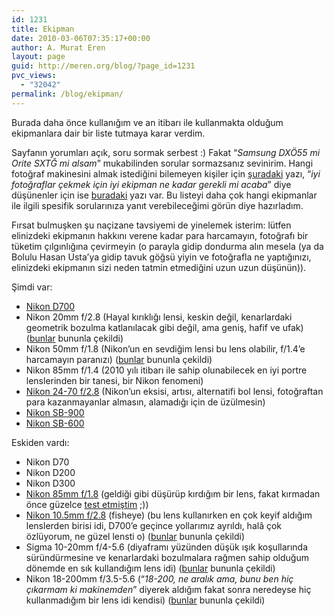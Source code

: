 ```yaml
---
id: 1231
title: Ekipman
date: 2010-03-06T07:35:17+00:00
author: A. Murat Eren
layout: page
guid: http://meren.org/blog/?page_id=1231
pvc_views:
  - "32042"
permalink: /blog/ekipman/
---
```

Burada daha önce kullanığım ve an itibarı ile kullanmakta olduğum ekipmanlara dair bir liste tutmaya karar verdim.

Sayfanın yorumları açık, soru sormak serbest :) Fakat &#8220;_Samsung DXÖ55 mi Orite SXTĞ mi alsam_&#8221; mukabilinden sorular sormazsanız sevinirim. Hangi fotoğraf makinesini almak istediğini bilemeyen kişiler için [şuradaki](http://meren.org/blog/2010/01/meren-abla-ile-hangi-fotorgaf-makinesini-alayim-kusagi/) yazı, &#8220;_iyi fotoğraflar çekmek için iyi ekipman ne kadar gerekli mi acaba_&#8221; diye düşünenler için ise [buradaki](http://meren.org/blog/2008/04/merenin-ozet-fotograf-tarihcesi-ve-50mm-lensin-onemi/) yazı var. Bu listeyi daha çok hangi ekipmanlar ile ilgili spesifik sorularınıza yanıt verebileceğimi görün diye hazırladım.

Fırsat bulmuşken şu naçizane tavsiyemi de yinelemek isterim: lütfen elinizdeki ekipmanın hakkını verene kadar para harcamayın, fotoğrafı bir tüketim çılgınlığına çevirmeyin (o parayla gidip dondurma alın mesela (ya da Bolulu Hasan Usta&#8217;ya gidip tavuk göğsü yiyin ve fotoğrafla ne yaptığınızı, elinizdeki ekipmanın sizi neden tatmin etmediğini uzun uzun düşünün)).

Şimdi var:

  * [Nikon D700](http://meren.org/blog/2009/11/nikon-d700/)
  * Nikon 20mm f/2.8 (Hayal kırıklığı lensi, keskin değil, kenarlardaki geometrik bozulma katlanılacak gibi değil, ama geniş, hafif ve ufak) ([bunlar](../2010/02/2010-yilinda-bisiklet-iskencesi/) bununla çekildi)
  * Nikon 50mm f/1.8 (Nikon&#8217;un en sevdiğim lensi bu lens olabilir, f/1.4&#8217;e harcamayın paranızı) ([bunlar](../2009/11/dogal-isikta-caz/) bununla çekildi)
  * Nikon 85mm f/1.4 (2010 yılı itibarı ile sahip olunabilecek en iyi portre lenslerinden bir tanesi, bir Nikon fenomeni)
  * [Nikon 24-70 f/2.8](http://meren.org/blog/2010/01/nikon-24-70mm-f2-8-lens/) (Nikon&#8217;un eksisi, artısı, alternatifi bol lensi, fotoğraftan para kazanmayanlar almasın, alamadığı için de üzülmesin)
  * [Nikon SB-900](http://meren.org/blog/2010/01/sb-900-sb-600-ve-strobist-nagmeler/)
  * [Nikon SB-600](http://meren.org/blog/2010/01/sb-900-sb-600-ve-strobist-nagmeler/)

Eskiden vardı:

  * Nikon D70
  * Nikon D200
  * Nikon D300
  * [Nikon 85mm f/1.8](http://meren.org/blog/2009/10/nikon-85mm-f1-8-lens/) (geldiği gibi düşürüp kırdığım bir lens, fakat kırmadan önce güzelce [test etmiştim](http://meren.org/blog/2009/10/nikon-85mm-f1-8-lens/) ;))
  * [Nikon 10.5mm f/2.8](http://meren.org/blog/2009/08/nikon-10-5mm-fisheye-lens/) (fisheye) (bu lens kullanırken en çok keyif aldığım lenslerden birisi idi, D700&#8217;e geçince yollarımız ayrıldı, halâ çok özlüyorum, ne güzel lensti o) ([bunlar](http://meren.org/blog/2009/09/smoky-mountains/) bununla çekildi)
  * Sigma 10-20mm f/4-5.6 (diyaframı yüzünden düşük ışık koşullarında süründürmesine ve kenarlardaki bozulmalara rağmen sahip olduğum dönemde en sık kullandığım lens idi) ([bunlar](http://meren.org/blog/2009/07/barhalda-7-gun/) bununla çekildi)
  * Nikon 18-200mm f/3.5-5.6 (&#8220;_18-200, ne aralık ama, bunu ben hiç çıkarmam ki makinemden_&#8221; diyerek aldığım fakat sonra neredeyse hiç kullanmadığım bir lens idi kendisi) ([bunlar](http://meren.org/blog/2008/12/bu-gun-new-orleansa-kar-yagdi/) bununla çekildi)
